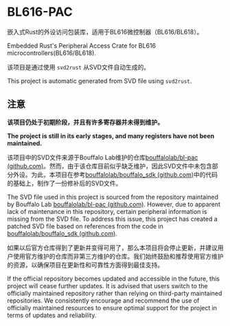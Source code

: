 # BL616-PAC

嵌入式Rust的外设访问包装库，适用于BL616微控制器（BL616/BL618）。

Embedded Rust's Peripheral Access Crate for BL616 microcontrollers(BL616/BL618).

该项目是通过使用 `svd2rust` 从SVD文件自动生成的。

This project is automatic generated from SVD file using `svd2rust`.

## 注意

**该项目仍处于初期阶段，并且有许多寄存器并未得到维护。**

**The project is still in its early stages, and many registers have not been maintained.**

该项目中的SVD文件来源于Bouffalo Lab维护的仓库[bouffalolab/bl-pac (github.com)](https://github.com/bouffalolab/bl-pac)。然而，由于该仓库目前似乎缺乏维护，因此SVD文件中未包含部分外设。为此，本项目在参考[bouffalolab/bouffalo_sdk (github.com)](https://github.com/bouffalolab/bouffalo_sdk)中的代码的基础上，制作了一份修补后的SVD文件。

The SVD file used in this project is sourced from the repository maintained by Bouffalo Lab [bouffalolab/bl-pac (github.com)](https://github.com/bouffalolab/bl-pac). However, due to apparent lack of maintenance in this repository, certain peripheral information is missing from the SVD file. To address this issue, this project has created a patched SVD file based on references from the code in [bouffalolab/bouffalo_sdk (github.com)](https://github.com/bouffalolab/bouffalo_sdk).

如果以后官方仓库得到了更新并变得可用了，那么本项目将会停止更新，并建议用户使用官方维护的仓库而非第三方维护的仓库。我们始终鼓励和推荐使用官方维护的资源，以确保项目在更新性和可靠性方面得到最佳支持。

If the official repository becomes updated and accessible in the future, this project will cease further updates. It is advised that users switch to the officially maintained repository rather than relying on third-party maintained repositories. We consistently encourage and recommend the use of officially maintained resources to ensure optimal support for the project in terms of updates and reliability.